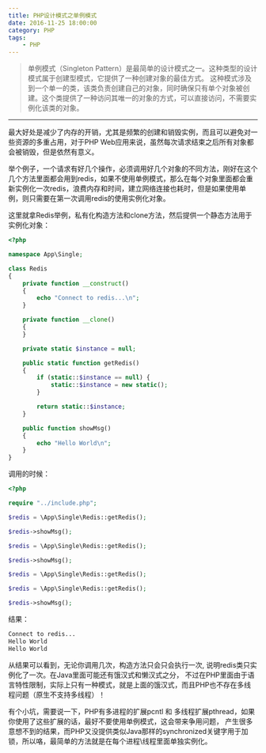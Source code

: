 ```yaml
---
title: PHP设计模式之单例模式
date: 2016-11-25 18:00:00
category: PHP
tags: 
    - PHP
---
```


>单例模式（Singleton Pattern）是最简单的设计模式之一。这种类型的设计模式属于创建型模式，它提供了一种创建对象的最佳方式。
 这种模式涉及到一个单一的类，该类负责创建自己的对象，同时确保只有单个对象被创建。这个类提供了一种访问其唯一的对象的方式，可以直接访问，不需要实例化该类的对象。
----

最大好处是减少了内存的开销，尤其是频繁的创建和销毁实例，而且可以避免对一些资源的多重占用，对于PHP Web应用来说，虽然每次请求结束之后所有对象都会被销毁，但是依然有意义。

举个例子，一个请求有好几个操作，必须调用好几个对象的不同方法，刚好在这个几个方法里面都会用到redis，如果不使用单例模式，那么在每个对象里面都会重新实例化一次redis，浪费内存和时间，建立网络连接也耗时，但是如果使用单例，则只需要在第一次调用redis的使用实例化对象。

<!--more-->

这里就拿Redis举例，私有化构造方法和clone方法，然后提供一个静态方法用于实例化对象：
```php
<?php

namespace App\Single;

class Redis
{
    private function __construct()
    {
        echo "Connect to redis...\n";
    }

    private function __clone()
    {
    }

    private static $instance = null;

    public static function getRedis()
    {
        if (static::$instance == null) {
            static::$instance = new static();
        }

        return static::$instance;
    }

    public function showMsg()
    {
        echo "Hello World\n";
    }
}
```
调用的时候：
```php
<?php

require "../include.php";

$redis = \App\Single\Redis::getRedis();

$redis->showMsg();

$redis = \App\Single\Redis::getRedis();

$redis->showMsg();

$redis = \App\Single\Redis::getRedis();

$redis = \App\Single\Redis::getRedis();

$redis->showMsg();
```

结果：
```php
Connect to redis...
Hello World
Hello World
```

从结果可以看到，无论你调用几次，构造方法只会只会执行一次, 说明redis类只实例化了一次。在Java里面可能还有饿汉式和懒汉式之分，
不过在PHP里面由于语言特性限制，实际上只有一种模式，就是上面的饿汉式，而且PHP也不存在多线程问题（原生不支持多线程）！

有个小坑，需要说一下，PHP有多进程的扩展pcntl 和 多线程扩展pthread，如果你使用了这些扩展的话，最好不要使用单例模式，这会带来争用问题，
产生很多意想不到的结果，而PHP又没提供类似Java那样的synchronized关键字用于加锁，所以咯，最简单的方法就是在每个进程\线程里面单独实例化。
